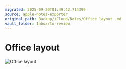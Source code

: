 ```yaml
---
migrated: 2025-09-20T01:49:42.714390
source: apple-notes-exporter
original_path: Backup/iCloud/Notes/Office layout .md
vault_folder: Inbox/to-review
---
```

# Office layout 

![Office layout ](images/Office%20layout%20.png)
